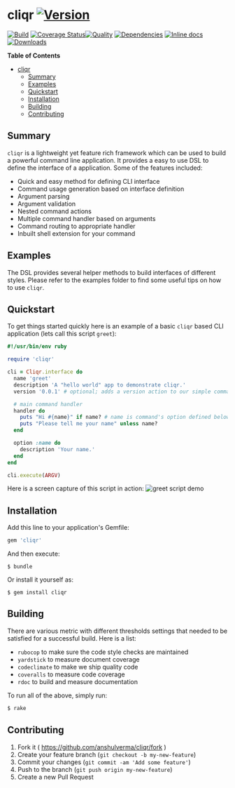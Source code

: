 # cliqr [![Version](http://img.shields.io/gem/v/cliqr.svg?style=flat-square)](https://rubygems.org/gems/cliqr)

[![Build](http://img.shields.io/travis-ci/anshulverma/cliqr.svg?style=flat-square)](https://travis-ci.org/anshulverma/cliqr)
[![Coverage Status](https://coveralls.io/repos/github/anshulverma/cliqr/badge.svg)](https://coveralls.io/github/anshulverma/cliqr)[![Quality](http://img.shields.io/codeclimate/github/anshulverma/cliqr.svg?style=flat-square)](https://codeclimate.com/github/anshulverma/cliqr)
[![Dependencies](http://img.shields.io/gemnasium/anshulverma/cliqr.svg?style=flat-square)](https://gemnasium.com/anshulverma/cliqr)
[![Inline docs](http://inch-ci.org/github/anshulverma/cliqr.svg?style=flat-square)](http://inch-ci.org/github/anshulverma/cliqr)
[![Downloads](http://img.shields.io/gem/dt/cliqr.svg?style=flat-square)](https://rubygems.org/gems/cliqr)

<!-- markdown-toc start - Don't edit this section. Run M-x markdown-toc/generate-toc again -->
**Table of Contents**

- [cliqr](#cliqr)
    - [Summary](#summary)
    - [Examples](#examples)
    - [Quickstart](#quickstart)
    - [Installation](#installation)
    - [Building](#building)
    - [Contributing](#contributing)

<!-- markdown-toc end -->


## Summary

`cliqr` is a lightweight yet feature rich framework which can be used to
build a powerful command line application. It provides a easy to use DSL
to define the interface of a application. Some of the features included:

- Quick and easy method for defining CLI interface
- Command usage generation based on interface definition
- Argument parsing
- Argument validation
- Nested command actions
- Multiple command handler based on arguments
- Command routing to appropriate handler
- Inbuilt shell extension for your command

## Examples

The DSL provides several helper methods to build interfaces of different
styles. Please refer to the examples folder to find some useful tips on
how to use `cliqr`.

## Quickstart

To get things started quickly here is an example of a basic `cliqr`
based CLI application (lets call this script `greet`):

``` ruby
#!/usr/bin/env ruby

require 'cliqr'

cli = Cliqr.interface do
  name 'greet'
  description 'A "hello world" app to demonstrate cliqr.'
  version '0.0.1' # optional; adds a version action to our simple command

  # main command handler
  handler do
    puts "Hi #{name}" if name? # name is command's option defined below
    puts "Please tell me your name" unless name?
  end

  option :name do
    description 'Your name.'
  end
end

cli.execute(ARGV)
```

Here is a screen capture of this script in action:
![greet script demo](https://goo.gl/sJgxFX "Binary tree example")

## Installation

Add this line to your application's Gemfile:

```ruby
gem 'cliqr'
```

And then execute:

    $ bundle

Or install it yourself as:

    $ gem install cliqr

## Building

There are various metric with different thresholds settings that needed
to be satisfied for a successful build. Here is a list:

- `rubocop` to make sure the code style checks are maintained
- `yardstick` to measure document coverage
- `codeclimate` to make we ship quality code
- `coveralls` to measure code coverage
- `rdoc` to build and measure documentation

To run all of the above, simply run:

```bash
$ rake
```

## Contributing

1. Fork it ( https://github.com/anshulverma/cliqr/fork )
2. Create your feature branch (`git checkout -b my-new-feature`)
3. Commit your changes (`git commit -am 'Add some feature'`)
4. Push to the branch (`git push origin my-new-feature`)
5. Create a new Pull Request
